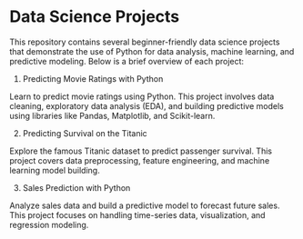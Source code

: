 # Data Science Projects

This repository contains several beginner-friendly data science projects that demonstrate the use of Python for data analysis, machine learning, and predictive modeling. Below is a brief overview of each project:

  1. Predicting Movie Ratings with Python

Learn to predict movie ratings using Python. This project involves data cleaning, exploratory data analysis (EDA), and building predictive models using libraries like Pandas, Matplotlib, and Scikit-learn.

 2. Predicting Survival on the Titanic

Explore the famous Titanic dataset to predict passenger survival. This project covers data preprocessing, feature engineering, and machine learning model building.

 3. Sales Prediction with Python

Analyze sales data and build a predictive model to forecast future sales. This project focuses on handling time-series data, visualization, and regression modeling.

